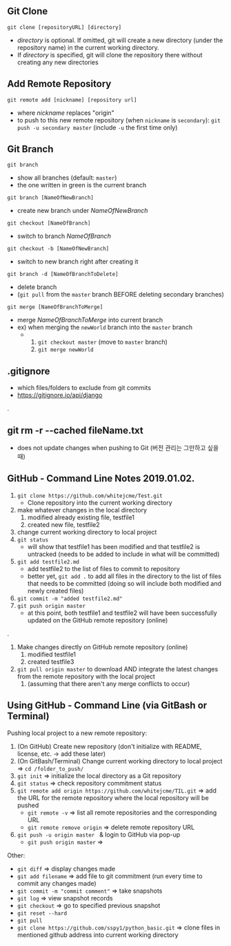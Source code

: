 ## Git Clone

`git clone [repositoryURL] [directory]`

- _directory_ is optional. If omitted, git will create a new directory (under the repository name) in the current working directory.
- If _directory_ is specified, git will clone the repository there without creating any new directories



## Add Remote Repository

`git remote add [nickname] [repository url]`

- where _nickname_ replaces "origin"
- to push to this new remote repository (when `nickname` is `secondary`): `git push -u secondary master` (include `-u` the first time only)





## Git Branch

`git branch`

- show all branches (default: `master`)
- the one written in green is the current branch

`git branch [NameOfNewBranch]`

- create new branch under _NameOfNewBranch_

`git checkout [NameOfBranch]`

- switch to branch _NameOfBranch_

`git checkout -b [NameOfNewBranch]` 

- switch to new branch right after creating it

`git branch -d [NameOfBranchToDelete]`

- delete branch
- (`git pull` from the `master` branch BEFORE deleting secondary branches)

`git merge [NameOfBranchToMerge]`

- merge _NameOfBranchToMerge_ into current branch
- ex) when merging the `newWorld` branch into the `master` branch
  - 1. `git checkout master` (move to `master` branch)
    2. `git merge newWorld`



## .gitignore

- which files/folders to exclude from git commits
- https://gitignore.io/api/django

.

## git rm -r --cached fileName.txt

- does not update changes when pushing to Git (버전 관리는 그만하고 싶을 때)





## GitHub - Command Line Notes 2019.01.02.

1. `git clone https://github.com/whitejcme/Test.git`
   - Clone repository into the current working directory
2. make whatever changes in the local directory
   1. modified already existing file, testfile1
   2. created new file, testfile2
3. change current working directory to local project
4. `git status`
   - will show that testfile1 has been modified and that testfile2 is untracked (needs to be added to include in what will be committed)
5. `git add testfile2.md`
   - add testfile2 to the list of files to commit to repository
   - better yet, `git add .` to add all files in the directory to the list of files that needs to be committed (doing so will include both modified and newly created files)
6. `git commit -m "added testfile2.md"`
7. `git push origin master`
   - at this point, both testfile1 and testfile2 will have been successfully updated on the GitHub remote repository (online)

.

1. Make changes directly on GitHub remote repository (online)
   1. modified testfile1
   2. created testfile3
2. `git pull origin master` to download AND integrate the latest changes from the remote repository with the local project
   1. (assuming that there aren't any merge conflicts to occur)





## Using GitHub - Command Line (via GitBash or Terminal)

Pushing local project to a new remote repository:

1. (On GitHub) Create new repository (don't initialize with README, license, etc. -> add these later)
2. (On GitBash/Terminal) Change current working directory to local project => `cd /folder_to_push/`
3. `git init` => initialize the local directory as a Git repository
4. `git status` => check repository commitment status
5. `git remote add origin https://github.com/whitejcme/TIL.git` => add the URL for the remote repository where the local repository will be pushed
   - `git remote -v` => list all remote repositories and the corresponding URL
   - `git remote remove origin` => delete remote repository URL
6. `git push -u origin master ` & login to GitHub via pop-up
   - `git push origin master` => 

Other: 

- `git diff` => display changes made
- `git add filename` => add file to git commitment (run every time to commit any changes made)
- `git commit -m "commit comment"` => take snapshots
- `git log` => view snapshot records
- `git checkout` => go to specified previous snapshot
- `git reset --hard`
- `git pull`
- `git clone https://github.com/sspy1/python_basic.git` => clone files in mentioned github address into current working directory



